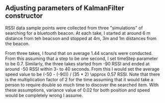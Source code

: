## Adjusting parameters of KalmanFilter constructor

RSSI data sample points were collected from three "simulations" of searching for a bluetooth beacon. At each take, I started at around 6 m distance from teh beacson and stopped at 4m, 3m and 1m distances from the beacon.

From three takes, I found that on average 1.44 scans/s were conducted. From this assuming that a step to be one second, I set timeStep parameter to be 0.7. Similarly, the three takes started from -90 RSSI and ended at around -50 RSSI within 3- to 40 seconds. From this I would set the average speed value to be (-50 - (-90)) / (35 * 2) \approx 0.57 RSSI. Note that there is the multiplication factor of 2 for the time assuming that it would take a person to require double so much time to discover the searched item. With these assumptions, variance value of 0.02 for both position and speed would be completely wrong I assume.